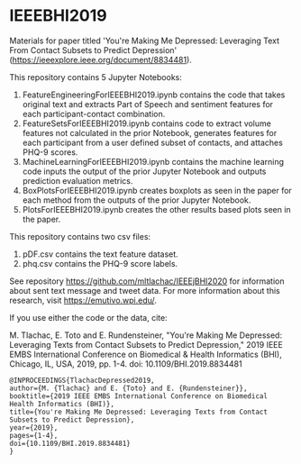 # IEEEBHI2019
Materials for paper titled 'You're Making Me Depressed: Leveraging Text From Contact Subsets to Predict Depression'
(https://ieeexplore.ieee.org/document/8834481).

This repository contains 5 Jupyter Notebooks:
1. FeatureEngineeringForIEEEBHI2019.ipynb contains the code that takes original text and extracts Part of Speech and sentiment features for each participant-contact combination. 
2. FeatureSetsForIEEEBHI2019.ipynb contains code to extract volume features not calculated in the prior Notebook, generates features for each participant from a user defined subset of contacts, and attaches PHQ-9 scores.
3. MachineLearningForIEEEBHI2019.ipynb contains the machine learning code inputs the output of the prior Jupyter Notebook and outputs prediction evaluation metrics.
4. BoxPlotsForIEEEBHI2019.ipynb creates boxplots as seen in the paper for each method from the outputs of the prior Jupyter Notebook.
5. PlotsForIEEEBHI2019.ipynb creates the other results based plots seen in the paper. 

This repository contains two csv files:
1. pDF.csv contains the text feature dataset.
2. phq.csv contains the PHQ-9 score labels.

See repository https://github.com/mltlachac/IEEEjBHI2020 for information about sent text message and tweet data.  For more information about this research, visit https://emutivo.wpi.edu/.

If you use either the code or the data, cite:

M. Tlachac, E. Toto and E. Rundensteiner, "You're Making Me Depressed: Leveraging Texts from Contact Subsets to Predict Depression," 2019 IEEE EMBS International Conference on Biomedical & Health Informatics (BHI), Chicago, IL, USA, 2019, pp. 1-4. doi: 10.1109/BHI.2019.8834481

```
@INPROCEEDINGS{TlachacDepressed2019,
author={M. {Tlachac} and E. {Toto} and E. {Rundensteiner}},
booktitle={2019 IEEE EMBS International Conference on Biomedical Health Informatics (BHI)},
title={You're Making Me Depressed: Leveraging Texts from Contact Subsets to Predict Depression},
year={2019},
pages={1-4},
doi={10.1109/BHI.2019.8834481}
}
```
